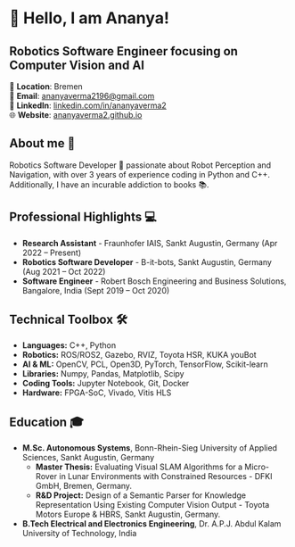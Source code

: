 # 👋 Hello, I am Ananya!

## Robotics Software Engineer focusing on Computer Vision and AI

:round_pushpin: **Location**: Bremen  
📧 **Email**: [ananyaverma2196@gmail.com](mailto:ananyaverma2196@gmail.com)  
🔗 **LinkedIn**: [linkedin.com/in/ananyaverma2](https://www.linkedin.com/in/ananyaverma2/)  
:globe_with_meridians: **Website**: [ananyaverma2.github.io](https://ananyaverma2.github.io/)

## About me :raising_hand:

Robotics Software Developer 🤖 passionate about Robot Perception and Navigation, with over 3 years of experience coding in Python and C++. Additionally, I have an incurable addiction to books :books:.

## Professional Highlights :computer:

- **Research Assistant** - Fraunhofer IAIS, Sankt Augustin, Germany (Apr 2022 – Present)
- **Robotics Software Developer** - B-it-bots, Sankt Augustin, Germany (Aug 2021 – Oct 2022)
- **Software Engineer** - Robert Bosch Engineering and Business Solutions, Bangalore, India (Sept 2019 – Oct 2020)

## Technical Toolbox 🛠️

- **Languages:** C++, Python
- **Robotics:** ROS/ROS2, Gazebo, RVIZ, Toyota HSR, KUKA youBot
- **AI & ML:** OpenCV, PCL, Open3D, PyTorch, TensorFlow, Scikit-learn
- **Libraries:** Numpy, Pandas, Matplotlib, Scipy
- **Coding Tools:** Jupyter Notebook, Git, Docker
- **Hardware:** FPGA-SoC, Vivado, Vitis HLS

## Education 🎓

- **M.Sc. Autonomous Systems**, Bonn-Rhein-Sieg University of Applied Sciences, Sankt Augustin, Germany
  - **Master Thesis:** Evaluating Visual SLAM Algorithms for a Micro-Rover in Lunar Environments with Constrained Resources - DFKI GmbH, Bremen, Germany.
  - **R&D Project:** Design of a Semantic Parser for Knowledge Representation Using Existing Computer Vision Output - Toyota Motors Europe & HBRS, Sankt Augustin, Germany.
- **B.Tech Electrical and Electronics Engineering**, Dr. A.P.J. Abdul Kalam University of Technology, India

